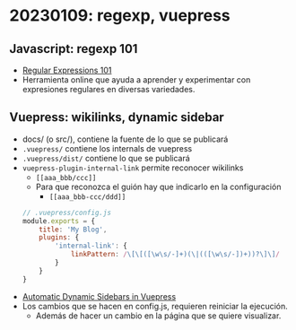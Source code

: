 # 20230109: regexp, vuepress

## Javascript: regexp 101
- [Regular Expressions 101](https://regex101.com/)
- Herramienta online que ayuda a aprender y experimentar con expresiones regulares en diversas variedades.

## Vuepress: wikilinks, dynamic sidebar
- docs/  (o src/), contiene la fuente de lo que se publicará
- `.vuepress/` contiene los internals de vuepress
- `.vuepress/dist/` contiene lo que se publicará
- `vuepress-plugin-internal-link` permite reconocer wikilinks
    - `[[aaa_bbb/ccc]]`
    - Para que reconozca el guión hay que indicarlo en la configuración
        - `[[aaa_bbb-ccc/ddd]]`
    ```js
    // .vuepress/config.js
    module.exports = {
        title: 'My Blog',
        plugins: {
            'internal-link': {
                linkPattern: /\[\[([\w\s/-]+)(\|(([\w\s/-])+))?\]\]/
            }
        }
    }
    ```
- [Automatic Dynamic Sidebars in Vuepress](https://techformist.com/automatic-dynamic-sidebar-vuepress/)
- Los cambios que se hacen en config.js, requieren reiniciar la ejecución.
	- Además de hacer un cambio en la página que se quiere visualizar.